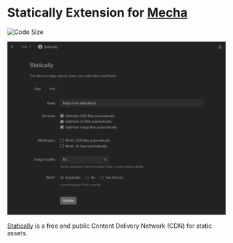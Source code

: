 Statically Extension for [Mecha](https://github.com/mecha-cms/mecha)
====================================================================

![Code Size](https://img.shields.io/github/languages/code-size/mecha-cms/x.statically?color=%23444&style=for-the-badge)

![Statically](index.png?v=2023-02-19)

[Statically](https://statically.io) is a free and public Content Delivery Network (CDN) for static assets.